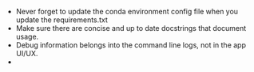 - Never forget to update the conda environment config file when you update the requirements.txt
- Make sure there are concise and up to date docstrings that document usage.
- Debug information belongs into the command line logs, not in the app UI/UX.
- 